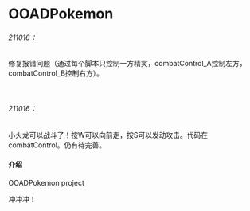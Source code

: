 # OOADPokemon

###### 211016：

修复报错问题（通过每个脚本只控制一方精灵，combatControl_A控制左方，combatControl_B控制右方）。

​				

###### 211016：

小火龙可以战斗了！按W可以向前走，按S可以发动攻击。代码在combatControl。仍有待完善。

#### 介绍

OOADPokemon project

冲冲冲！

